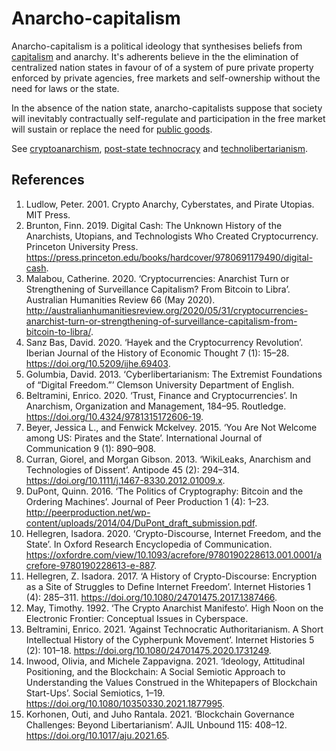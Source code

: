 # Anarcho-capitalism
Anarcho-capitalism is a political ideology that synthesises beliefs from [capitalism](capitalism.md) and anarchy. It's adherents believe in the the elimination of centralized nation states in favour of  of a system of pure private property enforced by private agencies, free markets and self-ownership without the need for laws or the state.

In the absence of the nation state, anarcho-capitalists suppose that society will inevitably contractually self-regulate and participation in the free market will sustain or replace the need for [public goods](public-goods-problem.md).

See [cryptoanarchism](cryptoanarchism.md), [post-state technocracy](../../notes/post-state-technocracy.md) and [technolibertarianism](technolibertarianism.md).

## References
1. Ludlow, Peter. 2001. Crypto Anarchy, Cyberstates, and Pirate Utopias. MIT Press.
1. Brunton, Finn. 2019. Digital Cash: The Unknown History of the Anarchists, Utopians, and Technologists Who Created Cryptocurrency. Princeton University Press. https://press.princeton.edu/books/hardcover/9780691179490/digital-cash.
1. Malabou, Catherine. 2020. ‘Cryptocurrencies: Anarchist Turn or Strengthening of Surveillance Capitalism? From Bitcoin to Libra’. Australian Humanities Review 66 (May 2020). http://australianhumanitiesreview.org/2020/05/31/cryptocurrencies-anarchist-turn-or-strengthening-of-surveillance-capitalism-from-bitcoin-to-libra/.
1. Sanz Bas, David. 2020. ‘Hayek and the Cryptocurrency Revolution’. Iberian Journal of the History of Economic Thought 7 (1): 15–28. https://doi.org/10.5209/ijhe.69403.
1. Golumbia, David. 2013. ‘Cyberlibertarianism: The Extremist Foundations of “Digital Freedom.”’ Clemson University Department of English.
1. Beltramini, Enrico. 2020. ‘Trust, Finance and Cryptocurrencies’. In Anarchism, Organization and Management, 184–95. Routledge. https://doi.org/10.4324/9781315172606-19.
1. Beyer, Jessica L., and Fenwick Mckelvey. 2015. ‘You Are Not Welcome among US: Pirates and the State’. International Journal of Communication 9 (1): 890–908.
1. Curran, Giorel, and Morgan Gibson. 2013. ‘WikiLeaks, Anarchism and Technologies of Dissent’. Antipode 45 (2): 294–314. https://doi.org/10.1111/j.1467-8330.2012.01009.x.
1. DuPont, Quinn. 2016. ‘The Politics of Cryptography: Bitcoin and the Ordering Machines’. Journal of Peer Production 1 (4): 1–23. http://peerproduction.net/wp-content/uploads/2014/04/DuPont_draft_submission.pdf.
1. Hellegren, Isadora. 2020. ‘Crypto-Discourse, Internet Freedom, and the State’. In Oxford Research Encyclopedia of Communication. https://oxfordre.com/view/10.1093/acrefore/9780190228613.001.0001/acrefore-9780190228613-e-887.
1. Hellegren, Z. Isadora. 2017. ‘A History of Crypto-Discourse: Encryption as a Site of Struggles to Define Internet Freedom’. Internet Histories 1 (4): 285–311. https://doi.org/10.1080/24701475.2017.1387466.
1. May, Timothy. 1992. ‘The Crypto Anarchist Manifesto’. High Noon on the Electronic Frontier: Conceptual Issues in Cyberspace.
1. Beltramini, Enrico. 2021. ‘Against Technocratic Authoritarianism. A Short Intellectual History of the Cypherpunk Movement’. Internet Histories 5 (2): 101–18. https://doi.org/10.1080/24701475.2020.1731249.
1. Inwood, Olivia, and Michele Zappavigna. 2021. ‘Ideology, Attitudinal Positioning, and the Blockchain: A Social Semiotic Approach to Understanding the Values Construed in the Whitepapers of Blockchain Start-Ups’. Social Semiotics, 1–19. https://doi.org/10.1080/10350330.2021.1877995.
1. Korhonen, Outi, and Juho Rantala. 2021. ‘Blockchain Governance Challenges: Beyond Libertarianism’. AJIL Unbound 115: 408–12. https://doi.org/10.1017/aju.2021.65.